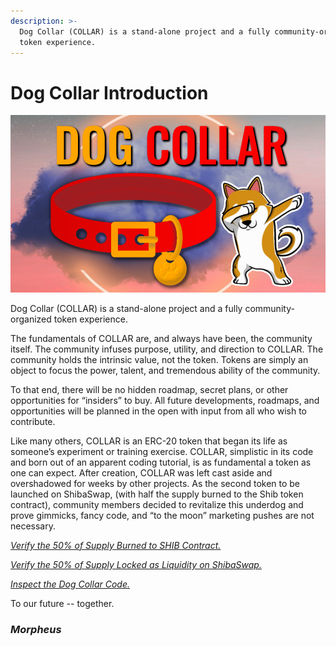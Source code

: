 ```yaml
---
description: >-
  Dog Collar (COLLAR) is a stand-alone project and a fully community-organized
  token experience.
---
```


# Dog Collar Introduction

![Join the \#CollarCrew](.gitbook/assets/image.png)

  
Dog Collar \(COLLAR\) is a stand-alone project and a fully community-organized token experience.‌

The fundamentals of COLLAR are, and always have been, the community itself. The community infuses purpose, utility, and direction to COLLAR. The community holds the intrinsic value, not the token. Tokens are simply an object to focus the power, talent, and tremendous ability of the community.‌

To that end, there will be no hidden roadmap, secret plans, or other opportunities for “insiders” to buy. All future developments, roadmaps, and opportunities will be planned in the open with input from all who wish to contribute.   
  
Like many others, COLLAR is an ERC-20 token that began its life as someone’s experiment or training exercise. COLLAR, simplistic in its code and born out of an apparent coding tutorial, is as fundamental a token as one can expect. After creation, COLLAR was left cast aside and overshadowed for weeks by other projects. As the second token to be launched on ShibaSwap, \(with half the supply burned to the Shib token contract\), community members decided to revitalize this underdog and prove gimmicks, fancy code, and “to the moon” marketing pushes are not necessary.

_​_[_Verify the 50% of Supply Burned to SHIB Contract._](https://etherscan.io/tx/0x45317c391be5ba2a1226c852b41a2b3d6f3f1a6702b0206d19af80c88dfe1070)_​_‌

_​_[_Verify the 50% of Supply Locked as Liquidity on ShibaSwap._](https://etherscan.io/tx/0xfaab6c07a95885813a24fc31f36cfe68981562896eab972a5ffb0331fa159898)_​_‌

_​_[_Inspect the Dog Collar Code._](https://etherscan.io/address/0x9783b81438c24848f85848f8df31845097341771#code)

To our future -- together.‌

### _**Morpheus**_


